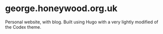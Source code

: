 # george.honeywood.org.uk

Personal website, with blog. Built using Hugo with a very lightly modified of the Codex theme.

